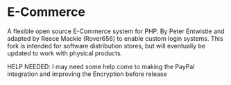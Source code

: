  E-Commerce
==========

A flexible open source E-Commerce system for PHP. By Peter Entwistle and adapted by Reece Mackie (Rover656) to enable custom login systems.
This fork is intended for software distribution stores, but will eventually be updated to work with physical products.

HELP NEEDED:
I may need some help come to making the PayPal integration and improving the Encryption before release
